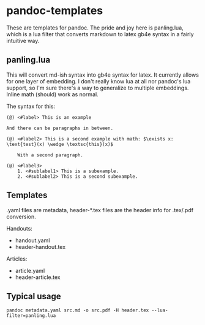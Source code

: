 # pandoc-templates

These are templates for pandoc. The pride and joy here is panling.lua, which is a lua filter that converts markdown to latex gb4e syntax in a fairly intuitive way.

## panling.lua

This will convert md-ish syntax into gb4e syntax for latex. It currently allows for one layer of embedding. I don't really know lua at all nor pandoc's lua support, so I'm sure there's a way to generalize to multiple embeddings. Inline math (should) work as normal.

The syntax for this:

    (@) <#label> This is an example

    And there can be paragraphs in between.

    (@) <#label2> This is a second example with math: $\exists x: \text{test}(x) \wedge \textsc{this}(x)$

        With a second paragraph.

    (@) <#label3>
        1. <#sublabel1> This is a subexample.
        2. <#sublabel2> This is a second subexample.

## Templates
.yaml files are metadata, header-\*.tex files are the header info for .tex/.pdf conversion.

Handouts:
+ handout.yaml
+ header-handout.tex

Articles:
+ article.yaml
+ header-article.tex

## Typical usage

    pandoc metadata.yaml src.md -o src.pdf -H header.tex --lua-filter=panling.lua
